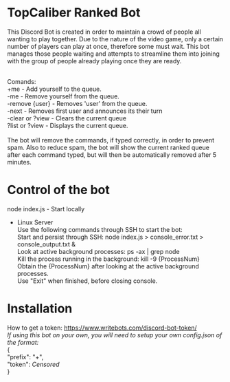 TopCaliber Ranked Bot
====================
This Discord Bot is created in order to maintain a crowd of people all wanting to play together. Due to the nature of the video game, only a certain number of players can play at once, therefore some must wait. This bot manages those people waiting and attempts to streamline them into joining with the group of people already playing once they are ready.<br/><br/>

Comands: <br/>
+me 			- Add yourself to the queue.<br/>
-me 			- Remove yourself from the queue.<br/>
-remove {user}	- Removes 'user' from the queue.<br/>
-next			- Removes first user and announces its their turn<br/>
-clear or ?view	- Clears the current queue<br/>
?list or ?view	- Displays the current queue.<br/>
<br/>
The bot will remove the commands, if typed correctly, in order to prevent spam. Also to reduce spam, the bot will show the current ranked queue after each command typed, but will then be automatically removed after 5 minutes.


Control of the bot
====================

node index.js - Start locally

- Linux Server 
	<br/>Use the following commands through SSH to start the bot: 
	<br/>Start and persist through SSH: node index.js > console_error.txt > console_output.txt &
	<br/>Look at active background processes: ps -ax | grep node
	<br/>Kill the process running in the background: kill -9 {ProcessNum}
		<br/>Obtain the {ProcessNum} after looking at the active background processes.
	<br/>Use "Exit" when finished, before closing console.


Installation
====================

How to get a token: https://www.writebots.com/discord-bot-token/
<br/>*If using this bot on your own, you will need to setup your own config.json of the format:*
<br/>{<br/>
	"prefix": "+",<br/>
	"token": *Censored*<br/>
}<br/>
